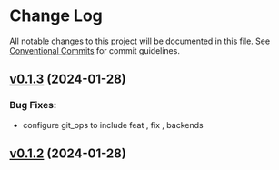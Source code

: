 # Change Log

All notable changes to this project will be documented in this file.
See [Conventional Commits](Https://conventionalcommits.org) for commit guidelines.

<!-- changelog -->

## [v0.1.3](https://github.com/TwistingTwists/fluid/compare/v0.1.2...v0.1.3) (2024-01-28)




### Bug Fixes:

* configure git_ops to include feat , fix , backends

## [v0.1.2](https://github.com/TwistingTwists/fluid/compare/v0.1.2...v0.1.2) (2024-01-28)



